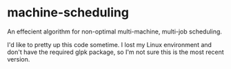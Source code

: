 # machine-scheduling
An effecient algorithm for non-optimal multi-machine, multi-job scheduling.

I'd like to pretty up this code sometime. I lost my Linux environment and don't have the required glpk package, so I'm not sure this is the most recent version.
